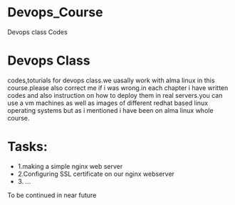 # Devops_Course
Devops class Codes
<h1>Devops Class</h1>
<p>codes,toturials for devops class.we uasally work with alma linux in this course.please also correct me if i was wrong.in each chapter i have written codes and also instruction on how to deploy them in real servers.you can use a vm machines as well as images of different redhat based linux operating systems but as i mentioned i have been on alma linux whole course.</p>
<h1>Tasks:</h1>
<ul>
<li>1.making a simple nginx web server</li>
<li>2.Configuring SSL certificate on our nginx webserver</li>
<li>3. ...</li>
</ul>

<p>To be continued in near future</p>
